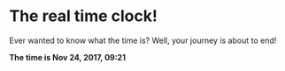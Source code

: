 # The real time clock!

Ever wanted to know what the time is? Well, your journey is about to end!

**The time is Nov 24, 2017, 09:21**